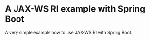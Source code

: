 # A JAX-WS RI example with Spring Boot

A very simple example how to use JAX-WS RI with Spring Boot.

